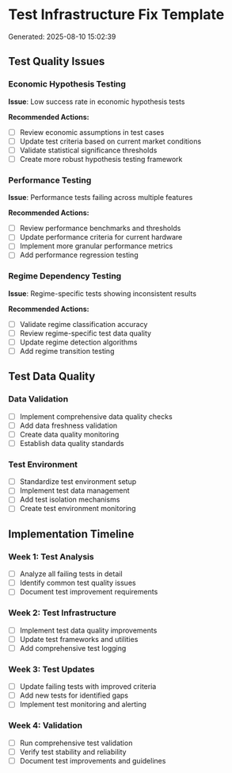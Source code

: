 # Test Infrastructure Fix Template
Generated: 2025-08-10 15:02:39

## Test Quality Issues

### Economic Hypothesis Testing
**Issue**: Low success rate in economic hypothesis tests

**Recommended Actions:**
- [ ] Review economic assumptions in test cases
- [ ] Update test criteria based on current market conditions
- [ ] Validate statistical significance thresholds
- [ ] Create more robust hypothesis testing framework

### Performance Testing
**Issue**: Performance tests failing across multiple features

**Recommended Actions:**
- [ ] Review performance benchmarks and thresholds
- [ ] Update performance criteria for current hardware
- [ ] Implement more granular performance metrics
- [ ] Add performance regression testing

### Regime Dependency Testing
**Issue**: Regime-specific tests showing inconsistent results

**Recommended Actions:**
- [ ] Validate regime classification accuracy
- [ ] Review regime-specific test data quality
- [ ] Update regime detection algorithms
- [ ] Add regime transition testing

## Test Data Quality

### Data Validation
- [ ] Implement comprehensive data quality checks
- [ ] Add data freshness validation
- [ ] Create data quality monitoring
- [ ] Establish data quality standards

### Test Environment
- [ ] Standardize test environment setup
- [ ] Implement test data management
- [ ] Add test isolation mechanisms
- [ ] Create test environment monitoring

## Implementation Timeline

### Week 1: Test Analysis
- [ ] Analyze all failing tests in detail
- [ ] Identify common test quality issues
- [ ] Document test improvement requirements

### Week 2: Test Infrastructure
- [ ] Implement test data quality improvements
- [ ] Update test frameworks and utilities
- [ ] Add comprehensive test logging

### Week 3: Test Updates
- [ ] Update failing tests with improved criteria
- [ ] Add new tests for identified gaps
- [ ] Implement test monitoring and alerting

### Week 4: Validation
- [ ] Run comprehensive test validation
- [ ] Verify test stability and reliability
- [ ] Document test improvements and guidelines